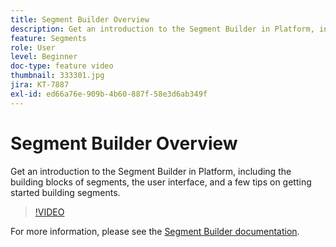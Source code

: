 ```yaml
---
title: Segment Builder Overview
description: Get an introduction to the Segment Builder in Platform, including the building blocks of segments, the user interface, and a few tips on getting started building segments.
feature: Segments
role: User
level: Beginner
doc-type: feature video
thumbnail: 333301.jpg
jira: KT-7887
exl-id: ed66a76e-909b-4b60-887f-58e3d6ab349f
---
```

# Segment Builder Overview

Get an introduction to the Segment Builder in Platform, including the building blocks of segments, the user interface, and a few tips on getting started building segments.

>[!VIDEO](https://video.tv.adobe.com/v/333301/?quality=12&learn=on)

For more information, please see the [Segment Builder documentation](https://experienceleague.adobe.com/docs/experience-platform/segmentation/ui/segment-builder.html).